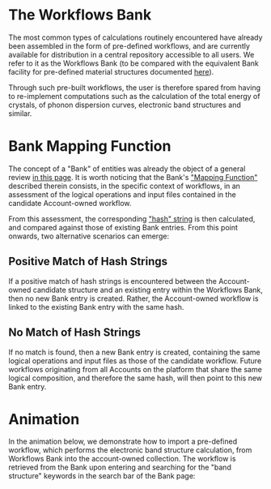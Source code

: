 # The Workflows Bank

The most common types of calculations routinely encountered have already been assembled in the form of pre-defined workflows, and are currently available for distribution in a central repository accessible to all users. We  refer to it as the Workflows Bank (to be compared with the equivalent Bank facility for pre-defined material structures documented [here](../materials/bank.md)). 

 Through such pre-built workflows, the user is therefore spared from having to re-implement computations such as the calculation of the total energy of crystals, of phonon dispersion curves, electronic band structures and similar.

# Bank Mapping Function

The concept of a "Bank" of entities was already the object of a general review [in this page](/entities-general/bank.md). It is worth noticing that the Bank's ["Mapping Function"](/entities-general/bank.md#bank-mapping-function) described therein consists, in the specific context of workflows, in an assessment of the logical operations and input files contained in the candidate Account-owned workflow.

From this assessment, the corresponding ["hash" string](/entities-general/bank.md#hash-strings) is then calculated, and compared against those of existing Bank entries. From this point onwards, two alternative scenarios can emerge:

## Positive Match of Hash Strings

If a positive match of hash strings is encountered between the Account-owned candidate structure and an existing entry within the Workflows Bank, then no new Bank entry is created. Rather, the Account-owned workflow is linked to the existing Bank entry with the same hash.

## No Match of Hash Strings

If no match is found, then a new Bank entry is created, containing the same logical operations and input files  as those of the candidate workflow. Future workflows originating from all Accounts on the platform that share the same logical composition, and therefore the same hash, will then point to this new  Bank entry.
 
# Animation

In the animation below, we demonstrate how to import a pre-defined workflow, which performs the electronic band structure calculation, from Workflows Bank into the account-owned collection. The workflow is retrieved from the Bank upon entering and searching for the "band structure" keywords in the search bar of the Bank page:

<img data-gifffer="/images/run-first-simulation-import-workflow.gif" />
